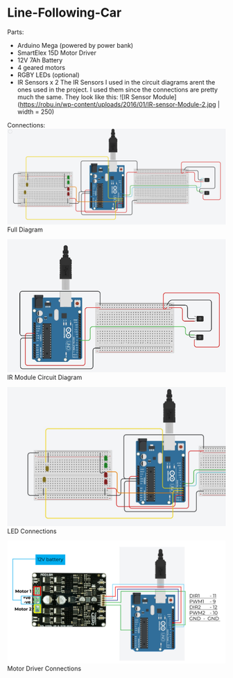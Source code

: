 # Line-Following-Car

Parts:
- Arduino Mega (powered by power bank)
- SmartElex 15D Motor Driver
- 12V 7Ah Battery
- 4 geared motors
- RGBY LEDs (optional)
- IR Sensors x 2
The IR Sensors I used in the circuit diagrams arent the ones used in the project. I used them since the connections are pretty much the same.
They look like this:
![IR Sensor Module](https://robu.in/wp-content/uploads/2016/01/IR-sensor-Module-2.jpg | width = 250)

Connections:
![Full Circuit Diagram](https://github.com/AiryAir/Line-Following-Car/blob/main/images/diagram_full.jpg)
Full Diagram

![IR Module Circuits](https://github.com/AiryAir/Line-Following-Car/blob/main/images/diagram_ir_module.jpg)
IR Module Circuit Diagram

![LED Diagram](https://github.com/AiryAir/Line-Following-Car/blob/main/images/diagram_led.jpg)
LED Connections

![Motor Driver](https://github.com/AiryAir/Line-Following-Car/blob/main/images/diagram_motor_driver.jpg)
Motor Driver Connections
